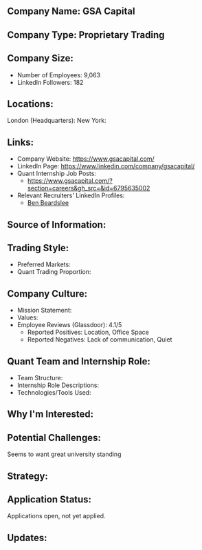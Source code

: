 ## Company Name: GSA Capital

## Company Type: Proprietary Trading

## Company Size:
- Number of Employees: 9,063
- LinkedIn Followers: 182

## Locations:
London (Headquarters): 
New York: 

## Links:
- Company Website: https://www.gsacapital.com/
- LinkedIn Page: https://www.linkedin.com/company/gsacapital/
- Quant Internship Job Posts:
  - https://www.gsacapital.com/?section=careers&gh_src=&id=6795635002
- Relevant Recruiters' LinkedIn Profiles: 
  - [Ben Beardslee](https://www.linkedin.com/in/benbeardslee/)

## Source of Information:

## Trading Style:
- Preferred Markets: 
- Quant Trading Proportion: 

## Company Culture:
- Mission Statement: 
- Values: 
- Employee Reviews (Glassdoor): 4.1/5
  - Reported Positives: Location, Office Space
  - Reported Negatives: Lack of communication, Quiet

## Quant Team and Internship Role:
- Team Structure: 
- Internship Role Descriptions: 
- Technologies/Tools Used: 

## Why I'm Interested:

## Potential Challenges: 
Seems to want great university standing

## Strategy:

## Application Status:
Applications open, not yet applied.

## Updates:
